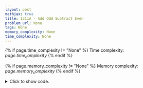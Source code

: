 ```yaml
---
layout: post
mathjax: true
title: 1311A - Add Odd Subtract Even
problem_url: None
tags: None
memory_complexity: None
time_complexity: None
---
```




{% if page.time_complexity != "None" %}
Time complexity: ${{ page.time_complexity }}$
{% endif %}

{% if page.memory_complexity != "None" %}
Memory complexity: ${{ page.memory_complexity }}$
{% endif %}

<details>
<summary>
<p style="display:inline">Click to show code.</p>
</summary>
```cpp
{% raw %}
using namespace std;
using ll = long long;
ll solve(ll a, ll b)
{
    ll diff = b - a;
    if (diff == 0)
        return 0;
    else if (diff > 0 and diff % 2 == 1)
        return 1;
    else if (diff < 0 and abs(diff) % 2 == 0)
        return 1;
    else
        return 2;
}
int main(void)
{
    int t;
    cin >> t;
    while (t--)
    {
        ll a, b, ans;
        cin >> a >> b;
        ans = solve(a, b);
        cout << ans << endl;
    }
    return 0;
}

{% endraw %}
```
</details>


